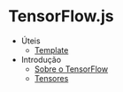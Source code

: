 # TensorFlow.js 

- Úteis
    - [Template](template.md)
- Introdução
    - [Sobre o TensorFlow](about.md)
    - [Tensores](tensores.md)

